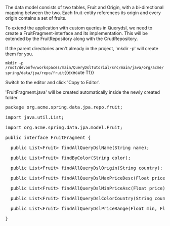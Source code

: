 The data model consists of two tables, Fruit and Origin, with a bi-directional mapping between the two. Each fruit-entity references its origin and every origin contains a set of fruits.

To extend the application with custom queries in Querydsl, we need to create a FruitFragment-interface and its implementation. This will be extended by the FruitRepository along with the CrudRepository.



If the parent directories aren't already in the project, 'mkdir -p' will create them for you. 

`mkdir -p /root/devonfw/workspaces/main/QueryDslTutorial/src/main/java/org/acme/spring/data/jpa/repo/fruit`{{execute T1}}

Switch to the editor and click 'Copy to Editor'. 

'FruitFragment.java' will be created automatically inside the newly created folder.

<pre class="file" data-filename="devonfw/workspaces/main/QueryDslTutorial/src/main/java/org/acme/spring/data/jpa/repo/fruit/FruitFragment.java">
package org.acme.spring.data.jpa.repo.fruit;

import java.util.List;

import org.acme.spring.data.jpa.model.Fruit;

public interface FruitFragment {

  public List&lt;Fruit&gt; findAllQueryDslName(String name);

  public List&lt;Fruit&gt; findByColor(String color);

  public List&lt;Fruit&gt; findAllQueryDslOrigin(String country);

  public List&lt;Fruit&gt; findAllQueryDslMaxPriceDesc(Float price);

  public List&lt;Fruit&gt; findAllQueryDslMinPriceAsc(Float price);

  public List&lt;Fruit&gt; findAllQueryDslColorCountry(String country, String color);

  public List&lt;Fruit&gt; findAllQueryDslPriceRange(Float min, Float max);

}

</pre>

